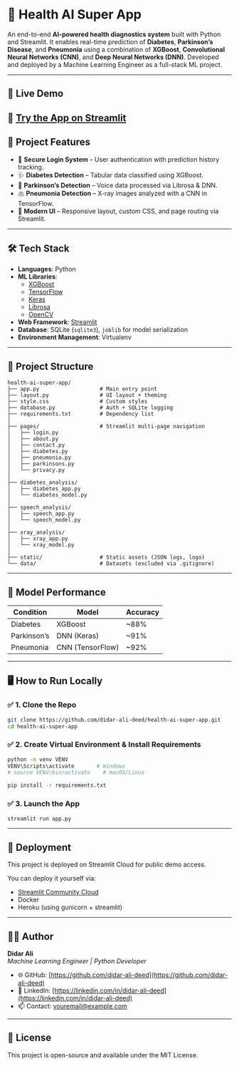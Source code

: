 # 🧠 Health AI Super App

An end-to-end **AI-powered health diagnostics system** built with Python and Streamlit. It enables real-time prediction of **Diabetes**, **Parkinson’s Disease**, and **Pneumonia** using a combination of **XGBoost**, **Convolutional Neural Networks (CNN)**, and **Deep Neural Networks (DNN)**. Developed and deployed by a Machine Learning Engineer as a full-stack ML project.

---

## 🚀 Live Demo

## 🔗 [Try the App on Streamlit](https://health-ai-super-app-deed.streamlit.app/)

## 🎯 Project Features

- 🔐 **Secure Login System** – User authentication with prediction history tracking.
- 🩺 **Diabetes Detection** – Tabular data classified using XGBoost.
- 🧠 **Parkinson’s Detection** – Voice data processed via Librosa & DNN.
- 🫁 **Pneumonia Detection** – X-ray images analyzed with a CNN in TensorFlow.
- 🎨 **Modern UI** – Responsive layout, custom CSS, and page routing via Streamlit.

---

## 🛠️ Tech Stack

- **Languages**: Python
- **ML Libraries**:
  - [XGBoost](https://xgboost.readthedocs.io/en/latest/)
  - [TensorFlow](https://www.tensorflow.org/)
  - [Keras](https://keras.io/)
  - [Librosa](https://librosa.org/)
  - [OpenCV](https://opencv.org/)
- **Web Framework**: [Streamlit](https://streamlit.io/)
- **Database**: SQLite (`sqlite3`), `joblib` for model serialization
- **Environment Management**: Virtualenv

---

## 📁 Project Structure

```
health-ai-super-app/
├── app.py                   # Main entry point
├── layout.py                # UI layout + theming
├── style.css                # Custom styles
├── database.py              # Auth + SQLite logging
├── requirements.txt         # Dependency list
│
├── pages/                   # Streamlit multi-page navigation
│   ├── login.py
│   ├── about.py
│   ├── contact.py
│   ├── diabetes.py
│   ├── pneumonia.py
│   ├── parkinsons.py
│   └── privacy.py
│
├── diabetes_analysis/
│   ├── diabetes_app.py
│   └── diabetes_model.py
│
├── speech_analysis/
│   ├── speech_app.py
│   └── speech_model.py
│
├── xray_analysis/
│   ├── xray_app.py
│   └── xray_model.py
│
├── static/                  # Static assets (JSON logs, logo)
└── data/                    # Datasets (excluded via .gitignore)
```

---

## 🧪 Model Performance

| Condition   | Model            | Accuracy |
| ----------- | ---------------- | -------- |
| Diabetes    | XGBoost          | ~88%     |
| Parkinson’s | DNN (Keras)      | ~91%     |
| Pneumonia   | CNN (TensorFlow) | ~92%     |

---

## 🖥️ How to Run Locally

### ✅ 1. Clone the Repo

```bash
git clone https://github.com/didar-ali-deed/health-ai-super-app.git
cd health-ai-super-app
```

### ✅ 2. Create Virtual Environment & Install Requirements

```bash
python -m venv VENV
VENV\Scripts\activate       # Windows
# source VENV/bin/activate    # macOS/Linux

pip install -r requirements.txt
```

### ✅ 3. Launch the App

```bash
streamlit run app.py
```

---

## 📌 Deployment

This project is deployed on Streamlit Cloud for public demo access.

You can deploy it yourself via:

- [Streamlit Community Cloud](https://streamlit.io/cloud)
- Docker
- Heroku (using gunicorn + streamlit)

---

## 🧑‍💻 Author

**Didar Ali**  
_Machine Learning Engineer | Python Developer_

- 🌐 GitHub: [https://github.com/didar-ali-deed](https://github.com/didar-ali-deed)
- 💼 LinkedIn: [https://linkedin.com/in/didar-ali-deed](https://linkedin.com/in/didar-ali-deed)
- 📫 Contact: youremail@example.com

---

## 📜 License

This project is open-source and available under the MIT License.
